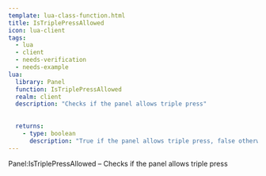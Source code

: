```yaml
---
template: lua-class-function.html
title: IsTriplePressAllowed
icon: lua-client
tags:
  - lua
  - client
  - needs-verification
  - needs-example
lua:
  library: Panel
  function: IsTriplePressAllowed
  realm: client
  description: "Checks if the panel allows triple press"
  
  
  returns:
    - type: boolean
      description: "True if the panel allows triple press, false otherwise"
---
```


<div class="lua__search__keywords">
Panel:IsTriplePressAllowed &#x2013; Checks if the panel allows triple press
</div>
